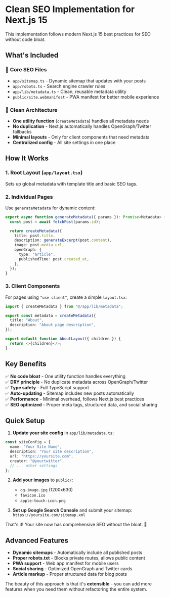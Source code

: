 # Clean SEO Implementation for Next.js 15

This implementation follows modern Next.js 15 best practices for SEO without code bloat.

## What's Included

### 🎯 **Core SEO Files**

- `app/sitemap.ts` - Dynamic sitemap that updates with your posts
- `app/robots.ts` - Search engine crawler rules
- `app/lib/metadata.ts` - Clean, reusable metadata utility
- `public/site.webmanifest` - PWA manifest for better mobile experience

### 🧹 **Clean Architecture**

- **One utility function** (`createMetadata`) handles all metadata needs
- **No duplication** - Next.js automatically handles OpenGraph/Twitter fallbacks
- **Minimal layouts** - Only for client components that need metadata
- **Centralized config** - All site settings in one place

## How It Works

### 1. **Root Layout** (`app/layout.tsx`)

Sets up global metadata with template title and basic SEO tags.

### 2. **Individual Pages**

Use `generateMetadata` for dynamic content:

```typescript
export async function generateMetadata({ params }): Promise<Metadata> {
  const post = await fetchPost(params.id);

  return createMetadata({
    title: post.title,
    description: generateExcerpt(post.content),
    image: post.media_url,
    openGraph: {
      type: "article",
      publishedTime: post.created_at,
    },
  });
}
```

### 3. **Client Components**

For pages using `"use client"`, create a simple `layout.tsx`:

```typescript
import { createMetadata } from "@/app/lib/metadata";

export const metadata = createMetadata({
  title: "About",
  description: "About page description",
});

export default function AboutLayout({ children }) {
  return <>{children}</>;
}
```

## Key Benefits

✅ **No code bloat** - One utility function handles everything  
✅ **DRY principle** - No duplicate metadata across OpenGraph/Twitter  
✅ **Type safety** - Full TypeScript support  
✅ **Auto-updating** - Sitemap includes new posts automatically  
✅ **Performance** - Minimal overhead, follows Next.js best practices  
✅ **SEO optimized** - Proper meta tags, structured data, and social sharing

## Quick Setup

1. **Update your site config** in `app/lib/metadata.ts`:

```typescript
const siteConfig = {
  name: "Your Site Name",
  description: "Your site description",
  url: "https://yoursite.com",
  creator: "@yourtwitter",
  // ... other settings
};
```

2. **Add your images** to `public/`:

   - `og-image.jpg` (1200x630)
   - `favicon.ico`
   - `apple-touch-icon.png`

3. **Set up Google Search Console** and submit your sitemap: `https://yoursite.com/sitemap.xml`

That's it! Your site now has comprehensive SEO without the bloat. 🚀

## Advanced Features

- **Dynamic sitemaps** - Automatically include all published posts
- **Proper robots.txt** - Blocks private routes, allows public content
- **PWA support** - Web app manifest for mobile users
- **Social sharing** - Optimized OpenGraph and Twitter cards
- **Article markup** - Proper structured data for blog posts

The beauty of this approach is that it's **extensible** - you can add more features when you need them without refactoring the entire system.
